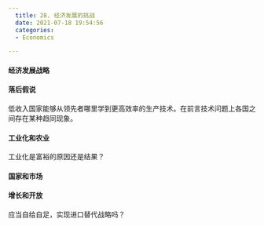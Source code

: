 ```yaml
---
  title: 28. 经济发展的挑战
  date: 2021-07-18 19:54:56
  categories:
  - Economics

---
```


#### 经济发展战略

#### 落后假说

低收入国家能够从领先者哪里学到更高效率的生产技术。在前言技术问题上各国之间存在某种趋同现象。

#### 工业化和农业

工业化是富裕的原因还是结果？

#### 国家和市场

#### 增长和开放

应当自给自足，实现进口替代战略吗？